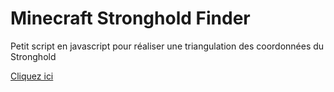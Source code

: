 Minecraft Stronghold Finder
===========================

Petit script en javascript pour réaliser une triangulation des coordonnées du Stronghold

[Cliquez ici](https://dakurei-gh-pages.github.io/stronghold_finder/)
